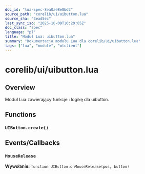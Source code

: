 ```yaml
---
doc_id: "lua-spec-8ea0ae8e8bd2"
source_path: "corelib/ui/uibutton.lua"
source_sha: "3ead5ec"
last_sync_iso: "2025-10-09T10:29:05Z"
doc_class: "spec"
language: "pl"
title: "Moduł Lua: uibutton.lua"
summary: "Dokumentacja modułu Lua dla corelib/ui/uibutton.lua"
tags: ["lua", "module", "otclient"]
---
```


# corelib/ui/uibutton.lua

## Overview

Moduł Lua zawierający funkcje i logikę dla uibutton.

## Functions

### `UIButton.create()`

## Events/Callbacks

### `MouseRelease`

**Wywołanie:** `function UIButton:onMouseRelease(pos, button)`
